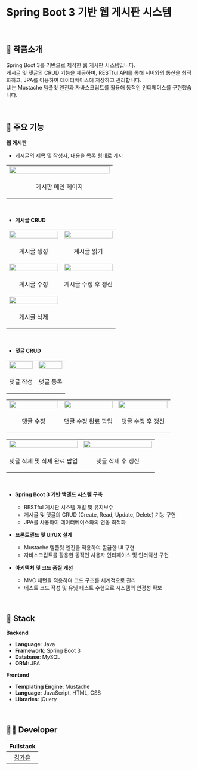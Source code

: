 # Spring Boot 3 기반 웹 게시판 시스템
<br/>

## 📝 작품소개
 Spring Boot 3를 기반으로 제작한 웹 게시판 시스템입니다. <br> 
 게시글 및 댓글의 CRUD 기능을 제공하며, RESTful API를 통해 서버와의 통신을 최적화하고, JPA를 이용하여 데이터베이스에 저장하고 관리합니다. <br> 
 UI는 Mustache 템플릿 엔진과 자바스크립트를 활용해 동적인 인터페이스를 구현했습니다.

<br/>

## 🌁 주요 기능

**웹 게시판**
- 게시글의 제목 및 작성자, 내용을 목록 형태로 게시
 <table>
  <tr>
    <td align="center" width="50%">
      <img src="https://github.com/user-attachments/assets/ecf8ab16-95a8-4bf7-b6fc-4f318174af30" width="100%" />
    </td>
  </tr>
  <tr>
    <td align="center" style="border: none;">
      <p align="center">게시판 메인 페이지</p>
    </td>
  </tr>
</table>
<br>

- **게시글 CRUD**
<table>
  <tr>
    <td align="center" width="50%">
      <img src="https://github.com/user-attachments/assets/b9848c99-8322-4fe9-9015-8d40c4427c02" width="100%" />
    </td>
    <td align="center" width="50%">
      <img src="https://github.com/user-attachments/assets/8181cfab-ee3c-4811-aa57-6ff1a306f588" width="100%" />
    </td>
  </tr>
  <tr>
    <td align="center" style="border: none;">
      <p align="center">게시글 생성</p>
    </td>
    <td align="center" style="border: none;">
      <p align="center">게시글 읽기</p>
    </td>
  </tr>
  <tr>
    <td align="center" width="50%">
      <img src="https://github.com/user-attachments/assets/53f73b30-da2a-45c7-9eb7-e9dc4238dcd7" width="100%" />
    </td>
    <td align="center" width="50%">
      <img src="https://github.com/user-attachments/assets/a9e12862-170d-4f2e-8b9e-cba51f332402" width="100%" />
    </td>
  </tr>
  <tr>
    <td align="center" style="border: none;">
      <p align="center">게시글 수정</p>
    </td>
    <td align="center" style="border: none;">
      <p align="center">게시글 수정 후 갱신</p>
    </td>
  </tr>
<tr>
    <td align="center" width="50%">
      <img src="https://github.com/user-attachments/assets/c40d89f0-deb3-4d4c-8b40-209e71734899" width="100%" />
    </td>
  </tr>
  <tr>
    <td align="center" style="border: none;">
      <p align="center">게시글 삭제</p>
    </td>
  </tr>
</table>
<br/>

- **댓글 CRUD**
 <table>
  <tr>
    <td align="center" width="50%">
      <img src="https://github.com/user-attachments/assets/9e41a1b3-ebd3-49a3-880f-68b9d3385f52" width="100%" />
    </td>
    <td align="center" width="50%">
      <img src="https://github.com/user-attachments/assets/c8d6f086-fcb7-4b29-9491-7f56a2fd4180" width="100%" />
    </td>
  </tr>
  <tr>
    <td align="center" style="border: none;">
      <p align="center">댓글 작성</p>
    </td>
    <td align="center" style="border: none;">
      <p align="center">댓글 등록</p>
    </td>
  </tr>
</table>
<table>
  <tr>
    <td align="center" width="33.33%">
      <img src="https://github.com/user-attachments/assets/5fe6e168-891d-4a3e-8c4c-31db9628e581" width="100%" />
    </td>
    <td align="center" width="33.33%">
      <img src="https://github.com/user-attachments/assets/4727e453-5ed8-4809-9e8e-8229d2bfe167" width="100%" />
    </td>
    <td align="center" width="33.33%">
      <img src="https://github.com/user-attachments/assets/fbb23b5c-fa8f-4dab-857f-1d45e953b9f5" width="100%" />
    </td>
  </tr>
  <tr>
    <td align="center" style="border: none;">
      <p align="center">댓글 수정</p>
    </td>
    <td align="center" style="border: none;">
      <p align="center">댓글 수정 완료 팝업</p>
    </td>
    <td align="center" style="border: none;">
      <p align="center">댓글 수정 후 갱신</p>
    </td>
  </tr>
</table>
 <table>
  <tr>
    <td align="center" width="50%">
      <img src="https://github.com/user-attachments/assets/40cce5fd-5956-49ff-9da3-f40b2f037017" width="100%" />
    </td>
    <td align="center" width="50%">
      <img src="https://github.com/user-attachments/assets/1a7d71ef-a088-45d1-93b5-924a0e36a3f8" width="100%" />
    </td>
  </tr>
  <tr>
    <td align="center" style="border: none;">
      <p align="center">댓글 삭제 및 삭제 완료 팝업</p>
    </td>
    <td align="center" style="border: none;">
      <p align="center">댓글 삭제 후 갱신</p>
    </td>
  </tr>
</table>
<br> 

- **Spring Boot 3 기반 백엔드 시스템 구축**  
  - RESTful 게시판 시스템 개발 및 유지보수  
  - 게시글 및 댓글의 CRUD (Create, Read, Update, Delete) 기능 구현  
  - JPA를 사용하여 데이터베이스와의 연동 최적화  

- **프론트엔드 및 UI/UX 설계**  
  - Mustache 템플릿 엔진을 적용하여 깔끔한 UI 구현  
  - 자바스크립트를 활용한 동적인 사용자 인터페이스 및 인터랙션 구현

- **아키텍처 및 코드 품질 개선**  
  - MVC 패턴을 적용하여 코드 구조를 체계적으로 관리  
  - 테스트 코드 작성 및 유닛 테스트 수행으로 시스템의 안정성 확보

<br>

## 🔧 Stack
**Backend**  
- **Language**: Java  
- **Framework**: Spring Boot 3  
- **Database**: MySQL  
- **ORM**: JPA  

**Frontend**  
- **Templating Engine**: Mustache  
- **Language**: JavaScript, HTML, CSS  
- **Libraries**: jQuery  

<br>

## 🙋‍♂️ Developer
|  Fullstack |             
| :--------: | 
| [김가은](https://github.com/gaeunamy) |
